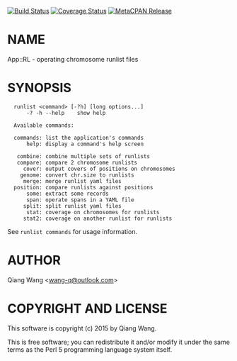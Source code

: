 [![Build Status](https://travis-ci.org/wang-q/App-RL.svg?branch=master)](https://travis-ci.org/wang-q/App-RL) [![Coverage Status](http://codecov.io/github/wang-q/App-RL/coverage.svg?branch=master)](https://codecov.io/github/wang-q/App-RL?branch=master) [![MetaCPAN Release](https://badge.fury.io/pl/App-RL.svg)](https://metacpan.org/release/App-RL)
# NAME

App::RL - operating chromosome runlist files

# SYNOPSIS

      runlist <command> [-?h] [long options...]
          -? -h --help    show help

      Available commands:

      commands: list the application's commands
          help: display a command's help screen
    
       combine: combine multiple sets of runlists
       compare: compare 2 chromosome runlists
         cover: output covers of positions on chromosomes
        genome: convert chr.size to runlists
         merge: merge runlist yaml files
      position: compare runlists against positions
          some: extract some records
          span: operate spans in a YAML file
         split: split runlist yaml files
          stat: coverage on chromosomes for runlists
         stat2: coverage on another runlist for runlists

See `runlist commands` for usage information.

# AUTHOR

Qiang Wang &lt;wang-q@outlook.com>

# COPYRIGHT AND LICENSE

This software is copyright (c) 2015 by Qiang Wang.

This is free software; you can redistribute it and/or modify it under
the same terms as the Perl 5 programming language system itself.

